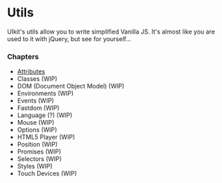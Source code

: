 # Utils
UIkit's utils allow you to write simplified Vanilla JS. It's almost like you are used to it with jQuery,
but see for yourself...

### Chapters
* [Attributes](utils/attributes.md)
* Classes (WIP)
* DOM (Document Object Model) (WIP)
* Environments (WIP)
* Events (WIP)
* Fastdom (WIP)
* Language (?) (WIP)
* Mouse (WIP)
* Options (WIP)
* HTML5 Player (WIP)
* Position (WIP)
* Promises (WIP)
* Selectors (WIP)
* Styles (WIP)
* Touch Devices (WIP)